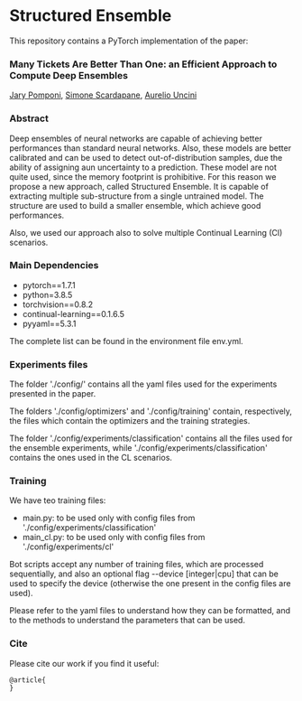 # Structured Ensemble

This repository contains a PyTorch implementation of the paper: 

### Many Tickets Are Better Than One: an Efficient Approach to Compute Deep Ensembles
<!--[Many Tickets Are Better Than One: an Efficient Approach to Compute Deep Ensembles]()\ -->
[Jary Pomponi](https://www.semanticscholar.org/author/Jary-Pomponi/1387980523), [Simone Scardapane](http://ispac.diet.uniroma1.it/scardapane/), [Aurelio Uncini](http://www.uncini.com/)

### Abstract
Deep ensembles of neural networks are capable of achieving better performances than standard neural networks. Also, these models are better calibrated and can be used to detect out-of-distribution samples, due the ability of assigning aun uncertainty to a prediction. 
These model are not quite used, since the memory footprint is prohibitive. For this reason we propose a new approach, called Structured Ensemble. It is capable of extracting multiple sub-structure from a single untrained model. The structure are used to build a smaller ensemble, which achieve good performances. 

Also, we used our approach also to solve multiple Continual Learning (Cl) scenarios. 
### Main Dependencies
* pytorch==1.7.1
* python=3.8.5
* torchvision==0.8.2
* continual-learning==0.1.6.5
* pyyaml==5.3.1

The complete list can be found in the environment file env.yml. 

### Experiments files
The folder './config/' contains all the yaml files used for the experiments presented in the paper. 

The folders './config/optimizers' and './config/training' contain, respectively, the files which contain the optimizers and the training strategies. 

The folder './config/experiments/classification' contains all the files used for the ensemble experiments, while './config/experiments/classification' contains the ones used in the CL scenarios.

### Training
We have teo training files:

* main.py: to be used only with config files from './config/experiments/classification'
* main_cl.py: to be used only with config files from './config/experiments/cl'

Bot scripts accept any number of training files, which are processed sequentially, and also an optional flag --device [integer|cpu] that can be used to specify the device (otherwise the one present in the config files are used).

Please refer to the yaml files to understand how they can be formatted, and to the methods to understand the parameters that can be used. 

### Cite

Please cite our work if you find it useful:

```
@article{
}
```